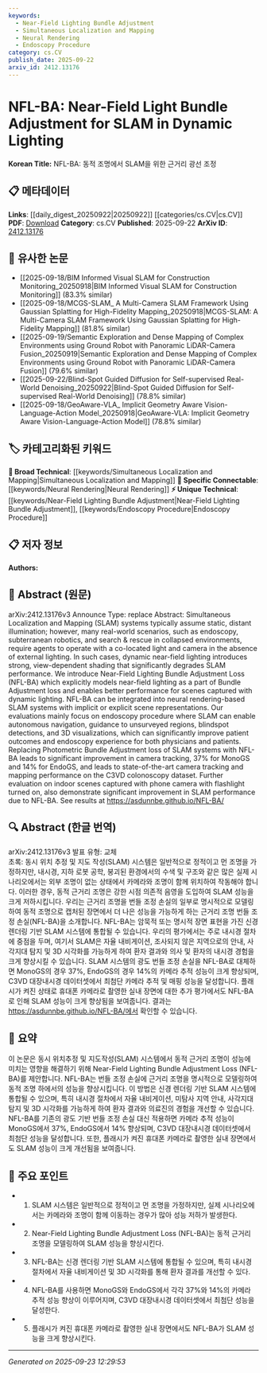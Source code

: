 ```yaml
---
keywords:
  - Near-Field Lighting Bundle Adjustment
  - Simultaneous Localization and Mapping
  - Neural Rendering
  - Endoscopy Procedure
category: cs.CV
publish_date: 2025-09-22
arxiv_id: 2412.13176
---
```


<!-- KEYWORD_LINKING_METADATA:
{
  "processed_timestamp": "2025-09-23T12:29:53.314246",
  "vocabulary_version": "1.0",
  "selected_keywords": [
    "Near-Field Lighting Bundle Adjustment",
    "Simultaneous Localization and Mapping",
    "Neural Rendering",
    "Endoscopy Procedure"
  ],
  "rejected_keywords": [],
  "similarity_scores": {
    "Near-Field Lighting Bundle Adjustment": 0.8,
    "Simultaneous Localization and Mapping": 0.85,
    "Neural Rendering": 0.78,
    "Endoscopy Procedure": 0.7
  },
  "extraction_method": "AI_prompt_based",
  "budget_applied": true,
  "candidates_json": {
    "candidates": [
      {
        "surface": "Near-Field Lighting Bundle Adjustment",
        "canonical": "Near-Field Lighting Bundle Adjustment",
        "aliases": [
          "NFL-BA"
        ],
        "category": "unique_technical",
        "rationale": "This is a novel technique specific to SLAM systems under dynamic lighting conditions, enhancing connectivity with other SLAM-related research.",
        "novelty_score": 0.85,
        "connectivity_score": 0.65,
        "specificity_score": 0.9,
        "link_intent_score": 0.8
      },
      {
        "surface": "Simultaneous Localization and Mapping",
        "canonical": "Simultaneous Localization and Mapping",
        "aliases": [
          "SLAM"
        ],
        "category": "broad_technical",
        "rationale": "SLAM is a foundational concept in robotics and computer vision, linking to a wide range of related research.",
        "novelty_score": 0.4,
        "connectivity_score": 0.9,
        "specificity_score": 0.7,
        "link_intent_score": 0.85
      },
      {
        "surface": "Neural Rendering",
        "canonical": "Neural Rendering",
        "aliases": [],
        "category": "specific_connectable",
        "rationale": "Neural rendering is a cutting-edge technique in computer vision, relevant to the integration of NFL-BA in SLAM systems.",
        "novelty_score": 0.7,
        "connectivity_score": 0.75,
        "specificity_score": 0.8,
        "link_intent_score": 0.78
      },
      {
        "surface": "Endoscopy Procedure",
        "canonical": "Endoscopy Procedure",
        "aliases": [],
        "category": "unique_technical",
        "rationale": "This application domain is crucial for understanding the practical impact of the proposed method in medical settings.",
        "novelty_score": 0.65,
        "connectivity_score": 0.6,
        "specificity_score": 0.85,
        "link_intent_score": 0.7
      }
    ],
    "ban_list_suggestions": [
      "dynamic lighting",
      "camera tracking",
      "indoor scenes"
    ]
  },
  "decisions": [
    {
      "candidate_surface": "Near-Field Lighting Bundle Adjustment",
      "resolved_canonical": "Near-Field Lighting Bundle Adjustment",
      "decision": "linked",
      "scores": {
        "novelty": 0.85,
        "connectivity": 0.65,
        "specificity": 0.9,
        "link_intent": 0.8
      }
    },
    {
      "candidate_surface": "Simultaneous Localization and Mapping",
      "resolved_canonical": "Simultaneous Localization and Mapping",
      "decision": "linked",
      "scores": {
        "novelty": 0.4,
        "connectivity": 0.9,
        "specificity": 0.7,
        "link_intent": 0.85
      }
    },
    {
      "candidate_surface": "Neural Rendering",
      "resolved_canonical": "Neural Rendering",
      "decision": "linked",
      "scores": {
        "novelty": 0.7,
        "connectivity": 0.75,
        "specificity": 0.8,
        "link_intent": 0.78
      }
    },
    {
      "candidate_surface": "Endoscopy Procedure",
      "resolved_canonical": "Endoscopy Procedure",
      "decision": "linked",
      "scores": {
        "novelty": 0.65,
        "connectivity": 0.6,
        "specificity": 0.85,
        "link_intent": 0.7
      }
    }
  ]
}
-->

# NFL-BA: Near-Field Light Bundle Adjustment for SLAM in Dynamic Lighting

**Korean Title:** NFL-BA: 동적 조명에서 SLAM을 위한 근거리 광선 조정

## 📋 메타데이터

**Links**: [[daily_digest_20250922|20250922]] [[categories/cs.CV|cs.CV]]
**PDF**: [Download](https://arxiv.org/pdf/2412.13176.pdf)
**Category**: cs.CV
**Published**: 2025-09-22
**ArXiv ID**: [2412.13176](https://arxiv.org/abs/2412.13176)

## 🔗 유사한 논문
- [[2025-09-18/BIM Informed Visual SLAM for Construction Monitoring_20250918|BIM Informed Visual SLAM for Construction Monitoring]] (83.3% similar)
- [[2025-09-18/MCGS-SLAM_ A Multi-Camera SLAM Framework Using Gaussian Splatting for High-Fidelity Mapping_20250918|MCGS-SLAM: A Multi-Camera SLAM Framework Using Gaussian Splatting for High-Fidelity Mapping]] (81.8% similar)
- [[2025-09-19/Semantic Exploration and Dense Mapping of Complex Environments using Ground Robot with Panoramic LiDAR-Camera Fusion_20250919|Semantic Exploration and Dense Mapping of Complex Environments using Ground Robot with Panoramic LiDAR-Camera Fusion]] (79.6% similar)
- [[2025-09-22/Blind-Spot Guided Diffusion for Self-supervised Real-World Denoising_20250922|Blind-Spot Guided Diffusion for Self-supervised Real-World Denoising]] (78.8% similar)
- [[2025-09-18/GeoAware-VLA_ Implicit Geometry Aware Vision-Language-Action Model_20250918|GeoAware-VLA: Implicit Geometry Aware Vision-Language-Action Model]] (78.8% similar)

## 🏷️ 카테고리화된 키워드
**🧠 Broad Technical**: [[keywords/Simultaneous Localization and Mapping|Simultaneous Localization and Mapping]]
**🔗 Specific Connectable**: [[keywords/Neural Rendering|Neural Rendering]]
**⚡ Unique Technical**: [[keywords/Near-Field Lighting Bundle Adjustment|Near-Field Lighting Bundle Adjustment]], [[keywords/Endoscopy Procedure|Endoscopy Procedure]]

## 📋 저자 정보

**Authors:** 

## 📄 Abstract (원문)

arXiv:2412.13176v3 Announce Type: replace 
Abstract: Simultaneous Localization and Mapping (SLAM) systems typically assume static, distant illumination; however, many real-world scenarios, such as endoscopy, subterranean robotics, and search & rescue in collapsed environments, require agents to operate with a co-located light and camera in the absence of external lighting. In such cases, dynamic near-field lighting introduces strong, view-dependent shading that significantly degrades SLAM performance. We introduce Near-Field Lighting Bundle Adjustment Loss (NFL-BA) which explicitly models near-field lighting as a part of Bundle Adjustment loss and enables better performance for scenes captured with dynamic lighting. NFL-BA can be integrated into neural rendering-based SLAM systems with implicit or explicit scene representations. Our evaluations mainly focus on endoscopy procedure where SLAM can enable autonomous navigation, guidance to unsurveyed regions, blindspot detections, and 3D visualizations, which can significantly improve patient outcomes and endoscopy experience for both physicians and patients. Replacing Photometric Bundle Adjustment loss of SLAM systems with NFL-BA leads to significant improvement in camera tracking, 37% for MonoGS and 14% for EndoGS, and leads to state-of-the-art camera tracking and mapping performance on the C3VD colonoscopy dataset. Further evaluation on indoor scenes captured with phone camera with flashlight turned on, also demonstrate significant improvement in SLAM performance due to NFL-BA. See results at https://asdunnbe.github.io/NFL-BA/

## 🔍 Abstract (한글 번역)

arXiv:2412.13176v3 발표 유형: 교체  
초록: 동시 위치 추정 및 지도 작성(SLAM) 시스템은 일반적으로 정적이고 먼 조명을 가정하지만, 내시경, 지하 로봇 공학, 붕괴된 환경에서의 수색 및 구조와 같은 많은 실제 시나리오에서는 외부 조명이 없는 상태에서 카메라와 조명이 함께 위치하여 작동해야 합니다. 이러한 경우, 동적 근거리 조명은 강한 시점 의존적 음영을 도입하여 SLAM 성능을 크게 저하시킵니다. 우리는 근거리 조명을 번들 조정 손실의 일부로 명시적으로 모델링하여 동적 조명으로 캡처된 장면에서 더 나은 성능을 가능하게 하는 근거리 조명 번들 조정 손실(NFL-BA)을 소개합니다. NFL-BA는 암묵적 또는 명시적 장면 표현을 가진 신경 렌더링 기반 SLAM 시스템에 통합될 수 있습니다. 우리의 평가에서는 주로 내시경 절차에 중점을 두며, 여기서 SLAM은 자율 내비게이션, 조사되지 않은 지역으로의 안내, 사각지대 탐지 및 3D 시각화를 가능하게 하여 환자 결과와 의사 및 환자의 내시경 경험을 크게 향상시킬 수 있습니다. SLAM 시스템의 광도 번들 조정 손실을 NFL-BA로 대체하면 MonoGS의 경우 37%, EndoGS의 경우 14%의 카메라 추적 성능이 크게 향상되며, C3VD 대장내시경 데이터셋에서 최첨단 카메라 추적 및 매핑 성능을 달성합니다. 플래시가 켜진 상태로 휴대폰 카메라로 촬영한 실내 장면에 대한 추가 평가에서도 NFL-BA로 인해 SLAM 성능이 크게 향상됨을 보여줍니다. 결과는 https://asdunnbe.github.io/NFL-BA/에서 확인할 수 있습니다.

## 📝 요약

이 논문은 동시 위치추정 및 지도작성(SLAM) 시스템에서 동적 근거리 조명이 성능에 미치는 영향을 해결하기 위해 Near-Field Lighting Bundle Adjustment Loss (NFL-BA)를 제안합니다. NFL-BA는 번들 조정 손실에 근거리 조명을 명시적으로 모델링하여 동적 조명 하에서의 성능을 향상시킵니다. 이 방법은 신경 렌더링 기반 SLAM 시스템에 통합될 수 있으며, 특히 내시경 절차에서 자율 내비게이션, 미탐사 지역 안내, 사각지대 탐지 및 3D 시각화를 가능하게 하여 환자 결과와 의료진의 경험을 개선할 수 있습니다. NFL-BA를 기존의 광도 기반 번들 조정 손실 대신 적용하면 카메라 추적 성능이 MonoGS에서 37%, EndoGS에서 14% 향상되며, C3VD 대장내시경 데이터셋에서 최첨단 성능을 달성합니다. 또한, 플래시가 켜진 휴대폰 카메라로 촬영한 실내 장면에서도 SLAM 성능이 크게 개선됨을 보여줍니다.

## 🎯 주요 포인트

- 1. SLAM 시스템은 일반적으로 정적이고 먼 조명을 가정하지만, 실제 시나리오에서는 카메라와 조명이 함께 이동하는 경우가 많아 성능 저하가 발생한다.
- 2. Near-Field Lighting Bundle Adjustment Loss (NFL-BA)는 동적 근거리 조명을 모델링하여 SLAM 성능을 향상시킨다.
- 3. NFL-BA는 신경 렌더링 기반 SLAM 시스템에 통합될 수 있으며, 특히 내시경 절차에서 자율 내비게이션 및 3D 시각화를 통해 환자 결과를 개선할 수 있다.
- 4. NFL-BA를 사용하면 MonoGS와 EndoGS에서 각각 37%와 14%의 카메라 추적 성능 향상이 이루어지며, C3VD 대장내시경 데이터셋에서 최첨단 성능을 달성한다.
- 5. 플래시가 켜진 휴대폰 카메라로 촬영한 실내 장면에서도 NFL-BA가 SLAM 성능을 크게 향상시킨다.


---

*Generated on 2025-09-23 12:29:53*